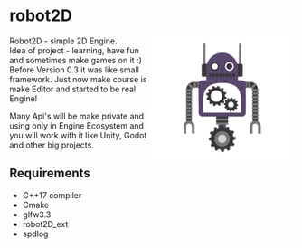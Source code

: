 # robot2D

<img align="right" src="https://github.com/Enziferum/robot2D/blob/master/logo/logo.png" alt="logo" width="256"/>


Robot2D - simple 2D Engine. 
\
Idea of project - learning, have fun and sometimes make games on it :) 
\
Before Version 0.3 it was like small framework. 
Just now make course is make Editor and started to be real Engine!

Many Api's will be make private and using only in Engine Ecosystem and you will work with it like Unity, Godot and other big projects.

## Requirements
   * C++17 compiler
   * Cmake
   * glfw3.3
   * robot2D_ext
   * spdlog


